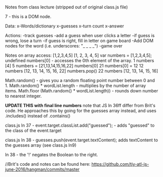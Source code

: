 Notes from class lecture (stripped out of original class.js file)

 <span id="turn-count">7</span>   - this is a DOM node.

Data:
x-Words/dictionary
x-guesses
x-turn count
x-answer

Actions:
-track guesses
-add a guess when user clicks a letter
-if guess is wrong, lose a turn
-if guess is right, fill in letter on game board
-Add DOM nodes for the word (i.e. underscores: "_ _ _ _")
-game over

Notes on array access:
[1,2,3,4,5]
[1, 2, 3, 4, 5]
var numbers = [1,2,3,4,5];
undefined
numbers[0]  - accesses the 0th element of the array.
1
numbers [4]
5
numbers = [21,13,14,15,16,22]
numbers[0]
21
numbers[0] = 12
12
numbers
[12, 13, 14, 15, 16, 22]
numbers.pop()
22
numbers
[12, 13, 14, 15, 16]


Math.random() - gives you a random floating point number between 0 and 1.
Math.random() * wordList.length - multiplies by the number of array items.
Math.floor (Math.random() * wordList.length)) - rounds down number to nearest integer.


**UPDATE THIS with final line numbers**
note that JS ln 36ff differ from Brit's code. He approaches this by going for the guesses array instead, and uses .includes() instead of .contains()

class.js ln 37 - event.target.classList.add("guessed"); - adds "guessed" to the class of the event.target 

class.js ln 38 - guesses.push(event.target.textContent); adds textContent to the guesses array (see class.js ln9)

ln 38 - the '!' negates the Boolean to the right.

//Brit's code and notes can be found here: https://github.com/tiy-atl-js-june-2016/hangman/commits/master

